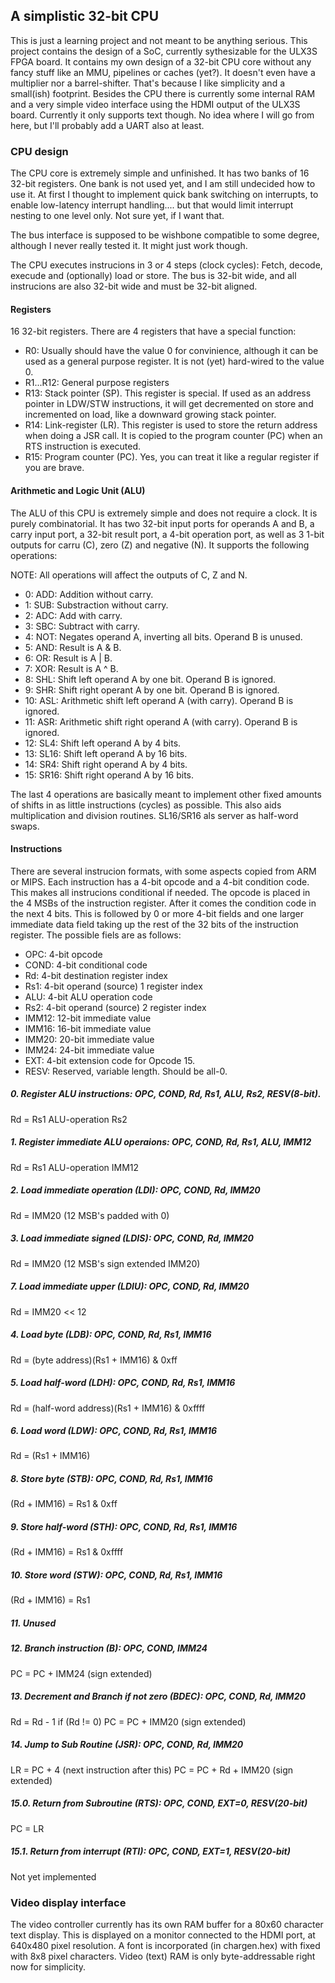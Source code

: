 
## A simplistic 32-bit CPU

This is just a learning project and not meant to be anything serious.
This project contains the design of a SoC, currently sythesizable for the ULX3S FPGA board.
It contains my own design of a 32-bit CPU core without any fancy stuff like an MMU, pipelines or
caches (yet?). It doesn't even have a multiplier nor a barrel-shifter. That's because I like
simplicity and a small(ish) footprint. Besides the CPU there is currently some internal RAM and
a very simple video interface using the HDMI output of the ULX3S board. Currently it only supports
text though. No idea where I will go from here, but I'll probably add a UART also at least.

### CPU design

The CPU core is extremely simple and unfinished. It has two banks of 16 32-bit registers. One
bank is not used yet, and I am still undecided how to use it. At first I thought to implement
quick bank switching on interrupts, to enable low-latency interrupt handling.... but that would
limit interrupt nesting to one level only. Not sure yet, if I want that.

The bus interface is supposed to be wishbone compatible to some degree, although I never
really tested it. It might just work though.

The CPU executes instrucions in 3 or 4 steps (clock cycles): Fetch, decode, execude and (optionally)
load or store. The bus is 32-bit wide, and all instrucions are also 32-bit wide and must be
32-bit aligned.

#### Registers

16 32-bit registers. There are 4 registers that have a special function:

 * R0: Usually should have the value 0 for convinience, although it can be used as a general purpose
 register. It is not (yet) hard-wired to the value 0.
 * R1...R12: General purpose registers
 * R13: Stack pointer (SP). This register is special. If used as an address pointer in LDW/STW instructions,
 it will get decremented on store and incremented on load, like a downward growing stack pointer.
 * R14: Link-register (LR). This register is used to store the return address when doing a JSR call. It
 is copied to the program counter (PC) when an RTS instruction is executed.
 * R15: Program counter (PC). Yes, you can treat it like a regular register if you are brave.

#### Arithmetic and Logic Unit (ALU)

The ALU of this CPU is extremely simple and does not require a clock. It is purely combinatorial.
It has two 32-bit input ports for operands A and B, a carry input port, a 32-bit result port, 
a 4-bit operation port, as well as 3 1-bit outputs for carru (C), zero (Z) and negative (N). It
supports the following operations:

NOTE: All operations will affect the outputs of C, Z and N.

 * 0: ADD: Addition without carry.
 * 1: SUB: Substraction without carry.
 * 2: ADC: Add with carry.
 * 3: SBC: Subtract with carry.
 * 4: NOT: Negates operand A, inverting all bits. Operand B is unused.
 * 5: AND: Result is A & B.
 * 6: OR: Result is A | B.
 * 7: XOR: Result is A ^ B.
 * 8: SHL: Shift left operand A by one bit. Operand B is ignored.
 * 9: SHR: Shift right operant A by one bit. Operand B is ignored.
 * 10: ASL: Arithmetic shift left operand A (with carry). Operand B is ignored.
 * 11: ASR: Arithmetic shift right operand A (with carry). Operand B is ignored.
 * 12: SL4: Shift left operand A by 4 bits.
 * 13: SL16: Shift left operand A by 16 bits.
 * 14: SR4: Shift right operand A by 4 bits.
 * 15: SR16: Shift right operand A by 16 bits.

The last 4 operations are basically meant to implement other fixed amounts of shifts in as little
instructions (cycles) as possible. This also aids multiplication and division routines. SL16/SR16
als server as half-word swaps.

#### Instructions

There are several instrucion formats, with some aspects copied from ARM or MIPS. Each instruction
has a 4-bit opcode and a 4-bit condition code. This makes all instrucions conditional if needed.
The opcode is placed in the 4 MSBs of the instruction register. After it comes the condition code
in the next 4 bits. This is followed by 0 or more 4-bit fields and one larger immediate data field
taking up the rest of the 32 bits of the instruction register. The possible fiels are as follows:

 * OPC: 4-bit opcode
 * COND: 4-bit conditional code
 * Rd: 4-bit destination register index
 * Rs1: 4-bit operand (source) 1 register index
 * ALU: 4-bit ALU operation code
 * Rs2: 4-bit operand (source) 2 register index
 * IMM12: 12-bit immediate value
 * IMM16: 16-bit immediate value
 * IMM20: 20-bit immediate value
 * IMM24: 24-bit immediate value
 * EXT: 4-bit extension code for Opcode 15.
 * RESV: Reserved, variable length. Should be all-0.

##### 0. Register ALU instructions: OPC, COND, Rd, Rs1, ALU, Rs2, RESV(8-bit).

Rd = Rs1 ALU-operation Rs2

##### 1. Register immediate ALU operaions: OPC, COND, Rd, Rs1, ALU, IMM12

Rd = Rs1 ALU-operation IMM12

##### 2. Load immediate operation (LDI): OPC, COND, Rd, IMM20

Rd = IMM20 (12 MSB's padded with 0)

##### 3. Load immediate signed (LDIS): OPC, COND, Rd, IMM20

Rd = IMM20 (12 MSB's sign extended IMM20)

##### 7. Load immediate upper (LDIU): OPC, COND, Rd, IMM20

Rd = IMM20 << 12

##### 4. Load byte (LDB): OPC, COND, Rd, Rs1, IMM16

Rd = (byte address)(Rs1 + IMM16) & 0xff

##### 5. Load half-word (LDH): OPC, COND, Rd, Rs1, IMM16

Rd = (half-word address)(Rs1 + IMM16) & 0xffff

##### 6. Load word (LDW): OPC, COND, Rd, Rs1, IMM16

Rd = (Rs1 + IMM16)

##### 8. Store byte (STB): OPC, COND, Rd, Rs1, IMM16

(Rd + IMM16) = Rs1 & 0xff

##### 9. Store half-word (STH): OPC, COND, Rd, Rs1, IMM16

(Rd + IMM16) = Rs1 & 0xffff

##### 10. Store word (STW): OPC, COND, Rd, Rs1, IMM16

(Rd + IMM16) = Rs1

##### 11. Unused

##### 12. Branch instruction (B): OPC, COND, IMM24

PC = PC + IMM24 (sign extended)

##### 13. Decrement and Branch if not zero (BDEC): OPC, COND, Rd, IMM20

Rd = Rd - 1
if (Rd != 0) PC = PC + IMM20 (sign extended)

##### 14. Jump to Sub Routine (JSR): OPC, COND, Rd, IMM20

LR = PC + 4 (next instruction after this)
PC = PC + Rd + IMM20 (sign extended)

##### 15.0. Return from Subroutine (RTS): OPC, COND, EXT=0, RESV(20-bit)

PC = LR

##### 15.1. Return from interrupt (RTI): OPC, COND, EXT=1, RESV(20-bit)

Not yet implemented


### Video display interface

The video controller currently has its own RAM buffer for a 80x60 character text display.
This is displayed on a monitor connected to the HDMI port, at 640x480 pixel resolution.
A font is incorporated (in chargen.hex) with fixed with 8x8 pixel characters.
Video (text) RAM is only byte-addressable right now for simplicity.

